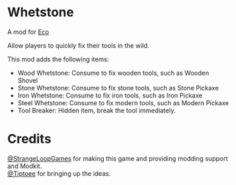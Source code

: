 # Whetstone

A mod for [Eco](https://play.eco/)

Allow players to quickly fix their tools in the wild.

This mod adds the following items:

* Wood Whetstone: Consume to fix wooden tools, such as Wooden Shovel
* Stone Whetstone: Consume to fix stone tools, such as Stone Pickaxe
* Iron Whetstone: Consume to fix iron tools, such as Iron Pickaxe
* Steel Whetstone: Consume to fix modern tools, such as Modern Pickaxe
* Tool Breaker: Hidden item, break the tool immediately.

# Credits
[@StrangeLoopGames](https://github.com/StrangeLoopGames) for making this game and providing modding support and Modkit.  
[@Tiptoee](https://github.com/Tiptoee) for bringing up the ideas.

